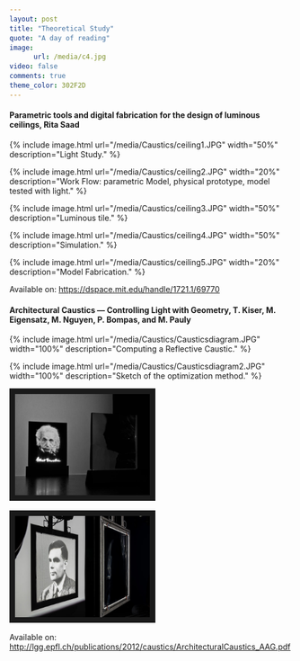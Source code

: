 ```yaml
---
layout: post
title: "Theoretical Study"
quote: "A day of reading"
image:
      url: /media/c4.jpg
video: false
comments: true
theme_color: 302F2D
---
```


#### Parametric tools and digital fabrication for the design of luminous ceilings, Rita Saad

{% include image.html url="/media/Caustics/ceiling1.JPG" width="50%" description="Light Study." %}

{% include image.html url="/media/Caustics/ceiling2.JPG" width="20%" description="Work Flow: parametric Model, physical prototype, model tested with light." %}

{% include image.html url="/media/Caustics/ceiling3.JPG" width="50%" description="Luminous tile." %}

{% include image.html url="/media/Caustics/ceiling4.JPG" width="50%" description="Simulation." %}

{% include image.html url="/media/Caustics/ceiling5.JPG" width="20%" description="Model Fabrication." %}

Available on: https://dspace.mit.edu/handle/1721.1/69770

#### Architectural Caustics — Controlling Light with Geometry, T. Kiser, M. Eigensatz, M. Nguyen, P. Bompas, and M. Pauly

{% include image.html url="/media/Caustics/Causticsdiagram.JPG" width="100%" description="Computing a Reflective Caustic." %}

{% include image.html url="/media/Caustics/Causticsdiagram2.JPG" width="100%" description="Sketch of the optimization method." %}

<a href="https://www.youtube.com/watch?v=NT7SI3lch0g" target="_blank"><img src="/media/01.jpg" alt="Caustics Video" width="240" height="180" border="10" /></a>


<a href="https://www.youtube.com/watch?v=BSd9l6ZYyH0" target="_blank"><img src="/media/Caustics/02.jpg" alt="Caustics Video" width="240" height="180" border="10" /></a>


Available on: http://lgg.epfl.ch/publications/2012/caustics/ArchitecturalCaustics_AAG.pdf
